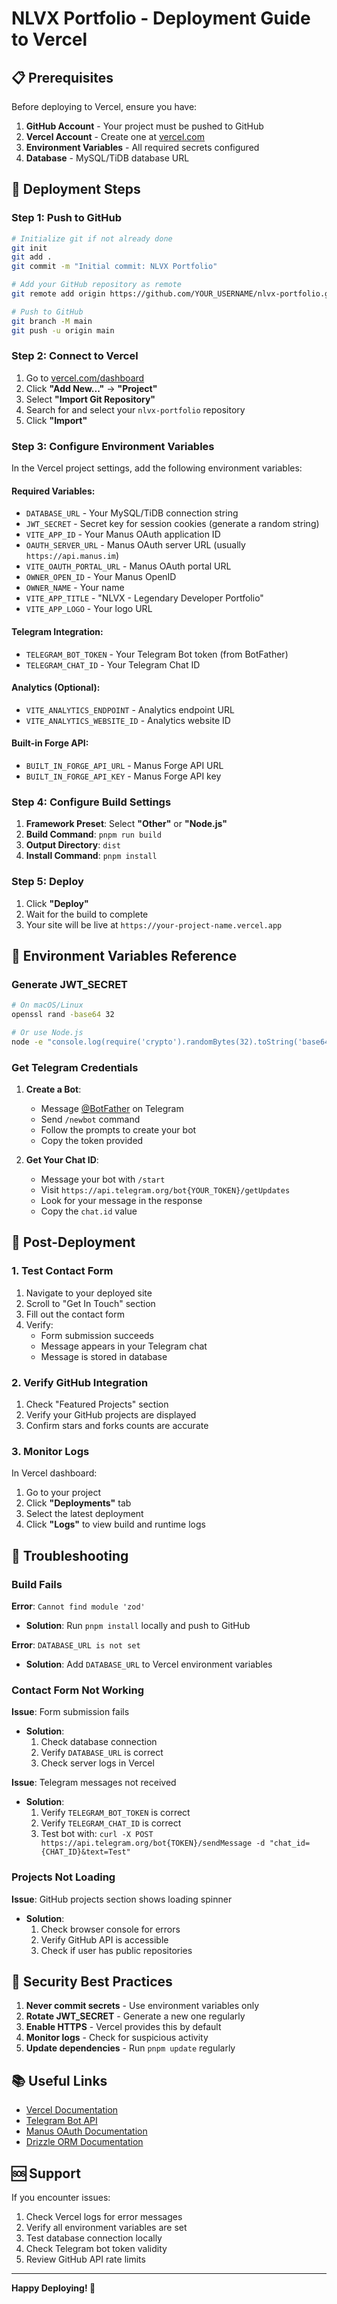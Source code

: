 # NLVX Portfolio - Deployment Guide to Vercel

## 📋 Prerequisites

Before deploying to Vercel, ensure you have:

1. **GitHub Account** - Your project must be pushed to GitHub
2. **Vercel Account** - Create one at [vercel.com](https://vercel.com)
3. **Environment Variables** - All required secrets configured
4. **Database** - MySQL/TiDB database URL

## 🚀 Deployment Steps

### Step 1: Push to GitHub

```bash
# Initialize git if not already done
git init
git add .
git commit -m "Initial commit: NLVX Portfolio"

# Add your GitHub repository as remote
git remote add origin https://github.com/YOUR_USERNAME/nlvx-portfolio.git

# Push to GitHub
git branch -M main
git push -u origin main
```

### Step 2: Connect to Vercel

1. Go to [vercel.com/dashboard](https://vercel.com/dashboard)
2. Click **"Add New..."** → **"Project"**
3. Select **"Import Git Repository"**
4. Search for and select your `nlvx-portfolio` repository
5. Click **"Import"**

### Step 3: Configure Environment Variables

In the Vercel project settings, add the following environment variables:

#### Required Variables:
- `DATABASE_URL` - Your MySQL/TiDB connection string
- `JWT_SECRET` - Secret key for session cookies (generate a random string)
- `VITE_APP_ID` - Your Manus OAuth application ID
- `OAUTH_SERVER_URL` - Manus OAuth server URL (usually `https://api.manus.im`)
- `VITE_OAUTH_PORTAL_URL` - Manus OAuth portal URL
- `OWNER_OPEN_ID` - Your Manus OpenID
- `OWNER_NAME` - Your name
- `VITE_APP_TITLE` - "NLVX - Legendary Developer Portfolio"
- `VITE_APP_LOGO` - Your logo URL

#### Telegram Integration:
- `TELEGRAM_BOT_TOKEN` - Your Telegram Bot token (from BotFather)
- `TELEGRAM_CHAT_ID` - Your Telegram Chat ID

#### Analytics (Optional):
- `VITE_ANALYTICS_ENDPOINT` - Analytics endpoint URL
- `VITE_ANALYTICS_WEBSITE_ID` - Analytics website ID

#### Built-in Forge API:
- `BUILT_IN_FORGE_API_URL` - Manus Forge API URL
- `BUILT_IN_FORGE_API_KEY` - Manus Forge API key

### Step 4: Configure Build Settings

1. **Framework Preset**: Select **"Other"** or **"Node.js"**
2. **Build Command**: `pnpm run build`
3. **Output Directory**: `dist`
4. **Install Command**: `pnpm install`

### Step 5: Deploy

1. Click **"Deploy"**
2. Wait for the build to complete
3. Your site will be live at `https://your-project-name.vercel.app`

## 🔧 Environment Variables Reference

### Generate JWT_SECRET

```bash
# On macOS/Linux
openssl rand -base64 32

# Or use Node.js
node -e "console.log(require('crypto').randomBytes(32).toString('base64'))"
```

### Get Telegram Credentials

1. **Create a Bot**:
   - Message [@BotFather](https://t.me/botfather) on Telegram
   - Send `/newbot` command
   - Follow the prompts to create your bot
   - Copy the token provided

2. **Get Your Chat ID**:
   - Message your bot with `/start`
   - Visit `https://api.telegram.org/bot{YOUR_TOKEN}/getUpdates`
   - Look for your message in the response
   - Copy the `chat.id` value

## 📝 Post-Deployment

### 1. Test Contact Form

1. Navigate to your deployed site
2. Scroll to "Get In Touch" section
3. Fill out the contact form
4. Verify:
   - Form submission succeeds
   - Message appears in your Telegram chat
   - Message is stored in database

### 2. Verify GitHub Integration

1. Check "Featured Projects" section
2. Verify your GitHub projects are displayed
3. Confirm stars and forks counts are accurate

### 3. Monitor Logs

In Vercel dashboard:
1. Go to your project
2. Click **"Deployments"** tab
3. Select the latest deployment
4. Click **"Logs"** to view build and runtime logs

## 🐛 Troubleshooting

### Build Fails

**Error**: `Cannot find module 'zod'`
- **Solution**: Run `pnpm install` locally and push to GitHub

**Error**: `DATABASE_URL is not set`
- **Solution**: Add `DATABASE_URL` to Vercel environment variables

### Contact Form Not Working

**Issue**: Form submission fails
- **Solution**: 
  1. Check database connection
  2. Verify `DATABASE_URL` is correct
  3. Check server logs in Vercel

**Issue**: Telegram messages not received
- **Solution**:
  1. Verify `TELEGRAM_BOT_TOKEN` is correct
  2. Verify `TELEGRAM_CHAT_ID` is correct
  3. Test bot with: `curl -X POST https://api.telegram.org/bot{TOKEN}/sendMessage -d "chat_id={CHAT_ID}&text=Test"`

### Projects Not Loading

**Issue**: GitHub projects section shows loading spinner
- **Solution**:
  1. Check browser console for errors
  2. Verify GitHub API is accessible
  3. Check if user has public repositories

## 🔐 Security Best Practices

1. **Never commit secrets** - Use environment variables only
2. **Rotate JWT_SECRET** - Generate a new one regularly
3. **Enable HTTPS** - Vercel provides this by default
4. **Monitor logs** - Check for suspicious activity
5. **Update dependencies** - Run `pnpm update` regularly

## 📚 Useful Links

- [Vercel Documentation](https://vercel.com/docs)
- [Telegram Bot API](https://core.telegram.org/bots/api)
- [Manus OAuth Documentation](https://docs.manus.im)
- [Drizzle ORM Documentation](https://orm.drizzle.team)

## 🆘 Support

If you encounter issues:

1. Check Vercel logs for error messages
2. Verify all environment variables are set
3. Test database connection locally
4. Check Telegram bot token validity
5. Review GitHub API rate limits

---

**Happy Deploying! 🎉**

